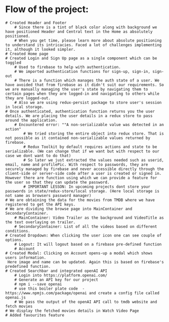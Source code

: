 # Flow of the project:
    # Created Header and Footer
        # Since there is a tint of black color along with background we have positioned Header and Central text in the Home as absolutely positioned.
        # When you get time, please learn more about absolute positioning to understand its intricacies. Faced a lot of challenges implementing it, although it looked simpler.
    # Created Home page
    # Created Login and Sign Up page as a single component which can be toggled
        # Used to firebase to help with authentication.  
        # We imported authentication functions for sign-up, sign-in, sign-out
        # There is a function which manages the auth state of a user. We have avoided that from firebase as it didn't suit our requirements. So we are manually managing the user's state by navigating them to certain pages when they are logged-in and navigating to others while they are logged-out. 
        # Also we are using redux-persist package to store user's session in local storage.   
    # Once authenticated, authentication function returns you the user details. We are placing the user details in a redux store to pass around the application.  
        # Encountered error: ""A non-serializable value was detected in an action" 
            # We tried storing the entire object into redux store. That is not possible as it contained non-serializable values returned by firebase.
            # Redux Toolkit by default requires actions and state to be serializable. (We can change that if we want but with respect to our case we dont want to do that)
            # So later we just extracted the values needed such as userid, email, name and profilePic. With respect to passwords, they are securely managed by firebase and never accessible directly through the client-side or server-side code after a user is created or signed in. However there are function using which we can provide a feature for the user so that they can update the password.
            # IMPORTANT LESSON: In upcoming projects dont store your passwords in state/redux-store/local storage. (Here local storage is not same as browsers password manager)
    # We are obtaining the data for the movies from TMDB where we have registered to get the API keys.
    # We are dividing the browse page into MainContainer and SecondaryContainer.
        # MainContainer: Video Trailer as the background and VideoTitle as the text overlaying on trailer.
        # SecondaryContainer: List of all the videos based on different conditions.
    # Created Dropdown: When clicking the user icon one can see couple of options. 
        # Logout: It will logout based on a firebase pre-defined function
        # Account
    # Created Modal: Clicking on Account opens-up a modal which shows users information.
     Here image and name can be updated. Again this is based on firebase's predefined function.
    # Created Searchbar and integrated openAI API
        # Login into https://platform.openai.com/
        # Generate an API key for our project 
        # npm i --save openai
        # use this boiler plate code  - https://www.npmjs.com/package/openai and create a config file called openai.js
        # We pass the output of the openAI API call to tmdb website and fetch movies
    # We display the fetched movies details in Watch Video Page
    # Added favourites feature
